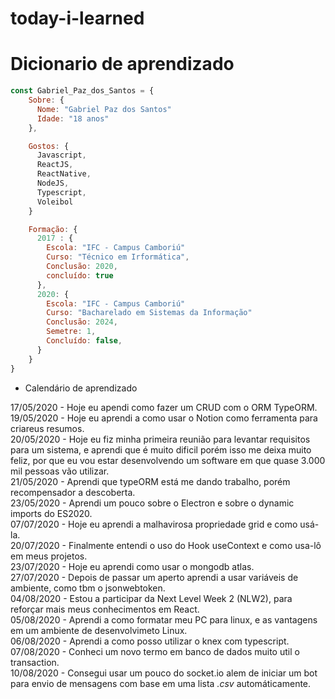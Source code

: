 # today-i-learned

# Dicionario de aprendizado
``` js 
const Gabriel_Paz_dos_Santos = {
    Sobre: {
      Nome: "Gabriel Paz dos Santos"
      Idade: "18 anos"
    },

    Gostos: {
      Javascript, 
      ReactJS, 
      ReactNative, 
      NodeJS,
      Typescript,
      Voleibol
    }

    Formação: {  
      2017 : {
        Escola: "IFC - Campus Camboriú"
        Curso: "Técnico em Irformática",
        Conclusão: 2020,
        concluído: true
      },
      2020: {
        Escola: "IFC - Campus Camboriú"
        Curso: "Bacharelado em Sistemas da Informação"
        Conclusão: 2024,
        Semetre: 1,
        Concluído: false,
      }
    }
}
```

- Calendário de aprendizado

17/05/2020 - Hoje eu apendi como fazer um CRUD com o ORM TypeORM.</br>
19/05/2020 - Hoje eu aprendi a como usar o Notion como ferramenta para criareus resumos.</br>
20/05/2020 - Hoje eu fiz minha primeira reunião para levantar requisitos para um sistema, e aprendi que é muito dificil porém isso me deixa muito feliz, por que eu vou estar desenvolvendo um software em que quase 3.000 mil pessoas vão utilizar.</br>
21/05/2020 - Aprendi que typeORM está me dando trabalho, porém recompensador a descoberta.</br>
23/05/2020 - Aprendi um pouco sobre o Electron e sobre o dynamic imports do ES2020.</br>
07/07/2020 - Hoje eu aprendi a malhavirosa propriedade grid e como usá-la.</br>
20/07/2020 - Finalmente entendi o uso do Hook useContext e como usa-lô em meus projetos.</br>
23/07/2020 - Hoje eu aprendi como usar o mongodb atlas.</br>
27/07/2020 - Depois de passar um aperto aprendi a usar variáveis de ambiente, como tbm o jsonwebtoken.</br>
04/08/2020 - Estou a participar da Next Level Week 2 (NLW2), para reforçar mais meus conhecimentos em React.</br>
05/08/2020 - Aprendi a como formatar meu PC para linux, e as vantagens em um ambiente de desenvolvimeto Linux.</br>
06/08/2020 - Aprendi a como posso utilizar o knex com typescript.</br>
07/08/2020 - Conheci um novo termo em banco de dados muito util o transaction.</br>
10/08/2020 - Consegui usar um pouco do socket.io alem de iniciar um bot para envio de mensagens com base em uma lista _.csv_ automáticamente.</br>
